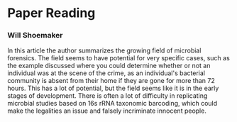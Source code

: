 # Paper Reading
### Will Shoemaker

In this article the author summarizes the growing field of microbial forensics. The field seems to have potential for very specific cases, such as the example discussed where you could determine whether or not an individual was at the scene of the crime, as an individual's bacterial community is absent from their home if they are gone for more than 72 hours. This has a lot of potential, but the field seems like it is in the early stages of development. There is often a lot of difficulty in replicating microbial studies based on 16s rRNA taxonomic barcoding, which could make the legalities an issue and falsely incriminate innocent people. 